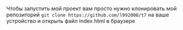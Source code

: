 Чтобы запустить мой проект вам просто нужно клонировать мой репозиторий `git clone https://github.com/l992008/t7` на ваше устройство и открыть файл index.html в браузере

